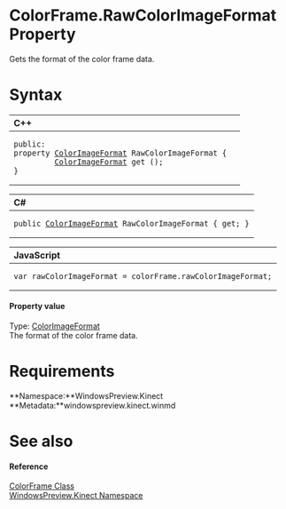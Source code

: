 ColorFrame.RawColorImageFormat Property  
=======================================  

Gets the format of the color frame data. <span id="syntaxSection"></span>

Syntax  
======  

<table>
<colgroup>
<col width="100%" />
</colgroup>
<thead>
<tr class="header">
<th align="left">C++</th>
</tr>
</thead>
<tbody>
<tr class="odd">
<td align="left"><pre><code>public:  
property <a href="../../ColorImageFormat.md">ColorImageFormat</a> RawColorImageFormat {  
         <a href="../../ColorImageFormat.md">ColorImageFormat</a> get ();  
}</code></pre></td>
</tr>
</tbody>
</table>

<table>
<colgroup>
<col width="100%" />
</colgroup>
<thead>
<tr class="header">
<th align="left">C#</th>
</tr>
</thead>
<tbody>
<tr class="odd">
<td align="left"><pre><code>public <a href="../../ColorImageFormat.md">ColorImageFormat</a> RawColorImageFormat { get; }</code></pre></td>
</tr>
</tbody>
</table>

<table>
<colgroup>
<col width="100%" />
</colgroup>
<thead>
<tr class="header">
<th align="left">JavaScript</th>
</tr>
</thead>
<tbody>
<tr class="odd">
<td align="left"><pre><code>var rawColorImageFormat = colorFrame.rawColorImageFormat;</code></pre></td>
</tr>
</tbody>
</table>

<span id="ID4EU"></span>
#### Property value  

Type: [ColorImageFormat](../../ColorImageFormat.md)  
 The format of the color frame data.  

<span id="requirements"></span>

Requirements  
============  

**Namespace:**WindowsPreview.Kinect  
**Metadata:**windowspreview.kinect.winmd  

<span id="ID4ECB"></span>

See also  
========  

<span id="ID4EEB"></span>
#### Reference  

[ColorFrame Class](../../ColorFrame_Class.md)  
 [WindowsPreview.Kinect Namespace](../../../Kinect.md)  



<!--Please do not edit the data in the comment block below.-->
<!--
TOCTitle : RawColorImageFormat Property
RLTitle : ColorFrame.RawColorImageFormat Property
KeywordK : RawColorImageFormat property
KeywordK : ColorFrame.RawColorImageFormat property
KeywordF : WindowsPreview.Kinect.ColorFrame.RawColorImageFormat
KeywordF : ColorFrame.RawColorImageFormat
KeywordF : RawColorImageFormat
KeywordF : WindowsPreview.Kinect.ColorFrame.RawColorImageFormat
KeywordA : P:WindowsPreview.Kinect.ColorFrame.RawColorImageFormat
AssetID : P:WindowsPreview.Kinect.ColorFrame.RawColorImageFormat
Locale : en-us
CommunityContent : 1
APIType : Managed
APILocation : windowspreview.kinect.winmd
APIName : WindowsPreview.Kinect.ColorFrame.RawColorImageFormat
TargetOS : Windows
TopicType : kbSyntax
DevLang : VB
DevLang : CSharp
DevLang : JavaScript
DevLang : C++
DocSet : K4Wv2
ProjType : K4Wv2Proj
Technology : Kinect for Windows
Product : Kinect for Windows SDK v2
productversion : 20
-->
